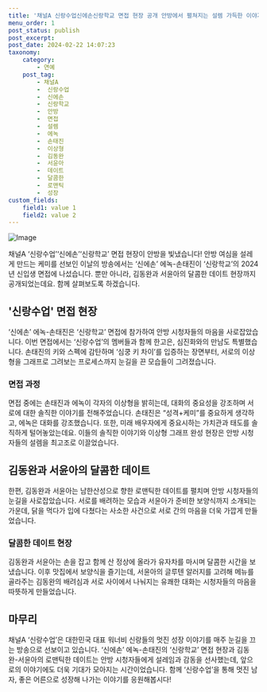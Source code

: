 ```yaml
---
title: '채널A 신랑수업신에손신랑학교 면접 현장 공개 안방에서 펼쳐지는 설렘 가득한 이야기'
menu_order: 1
post_status: publish
post_excerpt: 
post_date: 2024-02-22 14:07:23
taxonomy:
    category:
        - 연예
    post_tag:
        - 채널A
        -  신랑수업
        -  신에손
        -  신랑학교
        -  안방
        -  면접
        -  설렘
        -  에녹
        -  손태진
        -  이상형
        -  김동완
        -  서윤아
        -  데이트
        -  달콤한
        -  로맨틱
        -  성장
custom_fields:
    field1: value 1
    field2: value 2
---
```


![Image](https://ssl.pstatic.net/mimgnews/image/144/2024/02/22/0000944818_001_20240222075801264.jpg?type=w540)

채널A ‘신랑수업’‘신에손’‘신랑학교’ 면접 현장이 안방을 빛냈습니다! 안방 여심을 설레게 만드는 케미를 선보인 이날의 방송에서는 ‘신에손’ 에녹-손태진이 ‘신랑학교’의 2024년 신입생 면접에 나섰습니다. 뿐만 아니라, 김동완과 서윤아의 달콤한 데이트 현장까지 공개되었는데요. 함께 살펴보도록 하겠습니다.
## '신랑수업' 면접 현장
‘신에손’ 에녹-손태진은 ‘신랑학교’ 면접에 참가하여 안방 시청자들의 마음을 사로잡았습니다. 이번 면접에서는 ‘신랑수업’의 멤버들과 함께 한고은, 심진화와의 만남도 특별했습니다. 손태진의 키와 스펙에 감탄하며 ‘심쿵 키 차이’를 입증하는 장면부터, 서로의 이상형을 그래프로 그려보는 프로세스까지 눈길을 끈 모습들이 그려졌습니다.
### 면접 과정
면접 중에는 손태진과 에녹이 각자의 이상형을 밝히는데, 대화의 중요성을 강조하며 서로에 대한 솔직한 이야기를 전해주었습니다. 손태진은 “성격+케미”를 중요하게 생각하고, 에녹은 대화를 강조했습니다. 또한, 미래 배우자에게 중요시하는 가치관과 태도를 솔직하게 털어놓았는데요. 이들의 솔직한 이야기와 이상형 그래프 완성 현장은 안방 시청자들의 설렘을 최고조로 이끌었습니다.
## 김동완과 서윤아의 달콤한 데이트
한편, 김동완과 서윤아는 남한산성으로 향한 로맨틱한 데이트를 펼치며 안방 시청자들의 눈길을 사로잡았습니다. 서로를 배려하는 모습과 서윤아가 준비한 보양식까지 소개되는 가운데, 닭을 먹다가 입에 다쳤다는 사소한 사건으로 서로 간의 마음을 더욱 가깝게 만들었습니다.
### 달콤한 데이트 현장
김동완과 서윤아는 손을 잡고 함께 산 정상에 올라가 유자차를 마시며 달콤한 시간을 보냈습니다. 이후 맛집에서 보양식을 즐기는데, 서윤아의 글루텐 알러지를 고려해 메뉴를 골라주는 김동완의 배려심과 서로 사이에서 나눠지는 유쾌한 대화는 시청자들의 마음을 따뜻하게 만들었습니다.
## 마무리
채널A ‘신랑수업’은 대한민국 대표 워너비 신랑들의 멋진 성장 이야기를 매주 눈길을 끄는 방송으로 선보이고 있습니다. ‘신에손’ 에녹-손태진의 ‘신랑학교’ 면접 현장과 김동완-서윤아의 로맨틱한 데이트는 안방 시청자들에게 설레임과 감동을 선사했는데, 앞으로의 이야기에도 더욱 기대가 모아지는 시간이었습니다. 함께 ‘신랑수업’을 통해 멋진 남자, 좋은 어른으로 성장해 나가는 이야기를 응원해봅시다!

